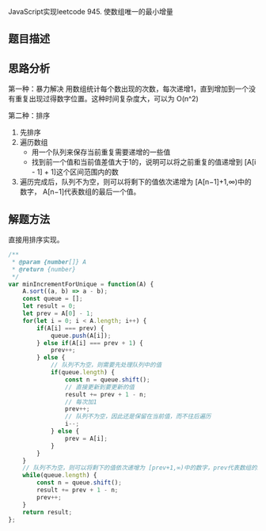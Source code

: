JavaScript实现leetcode 945. 使数组唯一的最小增量

## 题目描述

## 思路分析
第一种：暴力解决
用数组统计每个数出现的次数，每次递增1，直到增加到一个没有重复出现过得数字位置。这种时间复杂度大，可以为 O(n^2)

第二种：排序
1. 先排序
2. 遍历数组
   - 用一个队列来保存当前重复需要递增的一些值
   - 找到前一个值和当前值差值大于1的，说明可以将之前重复的值递增到 [A[i - 1] + 1]这个区间范围内的数
3. 遍历完成后，队列不为空，则可以将剩下的值依次递增为 [A[n−1]+1,∞)中的数字， A[n−1]代表数组的最后一个值。


## 解题方法

直接用排序实现。
```js
/**
 * @param {number[]} A
 * @return {number}
 */
var minIncrementForUnique = function(A) {
    A.sort((a, b) => a - b);
    const queue = [];
    let result = 0;
    let prev = A[0] - 1;
    for(let i = 0; i < A.length; i++) {
        if(A[i] === prev) {
            queue.push(A[i]);
        } else if(A[i] === prev + 1) {
            prev++;
        } else {
            // 队列不为空，则需要先处理队列中的值
            if(queue.length) {
                const n = queue.shift();
                // 直接更新到要更新的值
                result += prev + 1 - n;
                // 每次加1
                prev++;
                // 队列不为空，因此还是保留在当前值，而不往后遍历
                i--;
            } else {
                prev = A[i];
            }
        }
    }
    // 队列不为空，则可以将剩下的值依次递增为 [prev+1,∞)中的数字，prev代表数组的最后一个值。
    while(queue.length) {
        const n = queue.shift();
        result += prev + 1 - n;
        prev++;
    }
    return result;
};
```